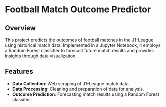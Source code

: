 # Football Match Outcome Predictor

## Overview

This project predicts the outcomes of football matches in the J1-League using historical match data. Implemented in a Jupyter Notebook, it employs a Random Forest classifier to forecast future match results and provides insights through data visualization.

## Features

- **Data Collection**: Web scraping of J1-League match data.
- **Data Processing**: Cleaning and preparation of data for analysis.
- **Outcome Prediction**: Forecasting match results using a Random Forest classifier.
